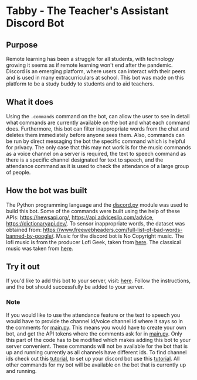 # Tabby - The Teacher's Assistant Discord Bot

## Purpose
Remote learning has been a struggle for all students, with technology growing it seems as if remote learning won't end after the pandemic. Discord is an emerging platform, where users can interact with their peers and is used in many extracurriculars at school. This bot was made on this platform to be a study buddy to students and to aid teachers. 

## What it does
Using the `.commands` command on the bot, can allow the user to see in detail what commands are currently available on the bot and what each command does. Furthermore, this bot can filter inappropriate words from the chat and deletes them immediately before anyone sees them. Also, commands can be run by direct messaging the bot the specific command which is helpful for privacy. The only case that this may not work is for the music commands as a voice channel on a server is required, the text to speech command as there is a specific channel designated for text to speech, and the attendance command as it is used to check the attendance of a large group of people. 

## How the bot was built
The Python programming language and the [discord.py](https://discordpy.readthedocs.io/en/stable/api.html) module was used to build this bot. Some of the commands were built using the help of these APIs: https://newsapi.org/, https://api.adviceslip.com/advice, https://dictionaryapi.dev/. To sensor inappropriate words, the dataset was obtained from: https://www.freewebheaders.com/full-list-of-bad-words-banned-by-google/. Music for the discord bot is No Copyright music. The lofi music is from the producer Lofi Geek, taken from [here](https://www.youtube.com/watch?v=4Ta1a5VAYLg). The classical music was taken from [here](https://www.youtube.com/watch?v=bvlNy_GxVe0&t). 

## Try it out
If you'd like to add this bot to your server, visit: [here](https://discord.com/api/oauth2/authorize?client_id=867085688638144522&permissions=8&scope=bot). Follow the instructions, and the bot should successfully be added to your server. 

### Note
If you would like to use the attendance feature or the text to speech you would have to provide the channel id/voice channel id where it says so in the comments for [main.py](https://github.com/thuvaragan25/TheTeachersAssistantDiscordBot/blob/main/main.py). This means you would have to create your own bot, and get the API tokens where the comments ask for in [main.py](https://github.com/thuvaragan25/TheTeachersAssistantDiscordBot/blob/main/main.py). Only this part of the code has to be modified which makes adding this bot to your server convenient. These commands will not be available for the bot that is up and running currently as all channels have different ids. To find channel ids check out this [tutorial](https://www.youtube.com/watch?v=GuO4TswMZho), to set up your discord bot use this [tutorial](https://www.youtube.com/watch?v=Uibz0iQjoC0). All other commands for my bot will be available on the bot that is currently up and running.